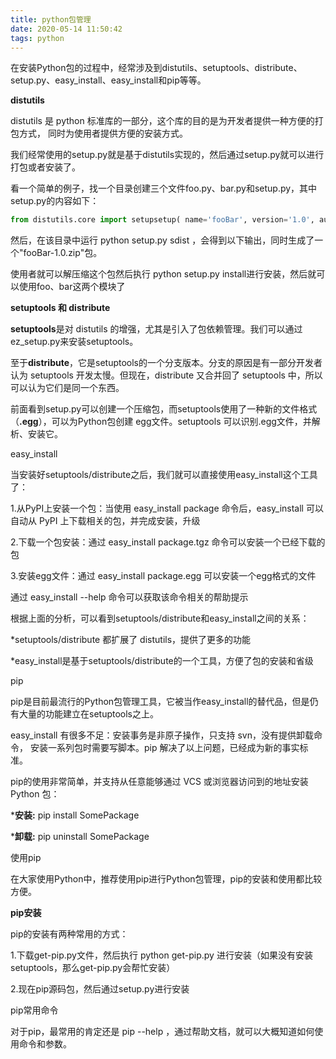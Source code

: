 ```yaml
---
title: python包管理
date: 2020-05-14 11:50:42
tags: python
---
```




在安装Python包的过程中，经常涉及到distutils、setuptools、distribute、setup.py、easy_install、easy_install和pip等等。



**distutils**

distutils 是 python 标准库的一部分，这个库的目的是为开发者提供一种方便的打包方式， 同时为使用者提供方便的安装方式。



我们经常使用的setup.py就是基于distutils实现的，然后通过setup.py就可以进行打包或者安装了。



看一个简单的例子，找一个目录创建三个文件foo.py、bar.py和setup.py，其中setup.py的内容如下：

```python
from distutils.core import setupsetup( name='fooBar', version='1.0', author='Will', author_email='wilber@sh.com', url='http://www.cnblogs.com/wilber2013/', py_modules=['foo', 'bar'],)
```

然后，在该目录中运行 python setup.py sdist ，会得到以下输出，同时生成了一个"fooBar-1.0.zip"包。

使用者就可以解压缩这个包然后执行 python setup.py install进行安装，然后就可以使用foo、bar这两个模块了



**setuptools 和 distribute**

**setuptools**是对 distutils 的增强，尤其是引入了包依赖管理。我们可以通过ez_setup.py来安装setuptools。

至于**distribute**，它是setuptools的一个分支版本。分支的原因是有一部分开发者认为 setuptools 开发太慢。但现在，distribute 又合并回了 setuptools 中，所以可以认为它们是同一个东西。

前面看到setup.py可以创建一个压缩包，而setuptools使用了一种新的文件格式（**.egg**），可以为Python包创建 egg文件。setuptools 可以识别.egg文件，并解析、安装它。



easy_install

当安装好setuptools/distribute之后，我们就可以直接使用easy_install这个工具了：

1.从PyPI上安装一个包：当使用 easy_install package 命令后，easy_install 可以自动从 PyPI 上下载相关的包，并完成安装，升级

2.下载一个包安装：通过 easy_install package.tgz 命令可以安装一个已经下载的包

3.安装egg文件：通过 easy_install package.egg 可以安装一个egg格式的文件

通过 easy_install --help 命令可以获取该命令相关的帮助提示



根据上面的分析，可以看到setuptools/distribute和easy_install之间的关系：

*setuptools/distribute 都扩展了 distutils，提供了更多的功能

*easy_install是基于setuptools/distribute的一个工具，方便了包的安装和省级

pip

pip是目前最流行的Python包管理工具，它被当作easy_install的替代品，但是仍有大量的功能建立在setuptools之上。

easy_install 有很多不足：安装事务是非原子操作，只支持 svn，没有提供卸载命令， 安装一系列包时需要写脚本。pip 解决了以上问题，已经成为新的事实标准。

pip的使用非常简单，并支持从任意能够通过 VCS 或浏览器访问到的地址安装 Python 包：

***安装:** pip install SomePackage

***卸载:** pip uninstall SomePackage

使用pip

在大家使用Python中，推荐使用pip进行Python包管理，pip的安装和使用都比较方便。

**pip安装**

pip的安装有两种常用的方式：

1.下载get-pip.py文件，然后执行 python get-pip.py 进行安装（如果没有安装setuptools，那么get-pip.py会帮忙安装）

2.现在pip源码包，然后通过setup.py进行安装

pip常用命令

对于pip，最常用的肯定还是 pip --help ，通过帮助文档，就可以大概知道如何使用命令和参数。



